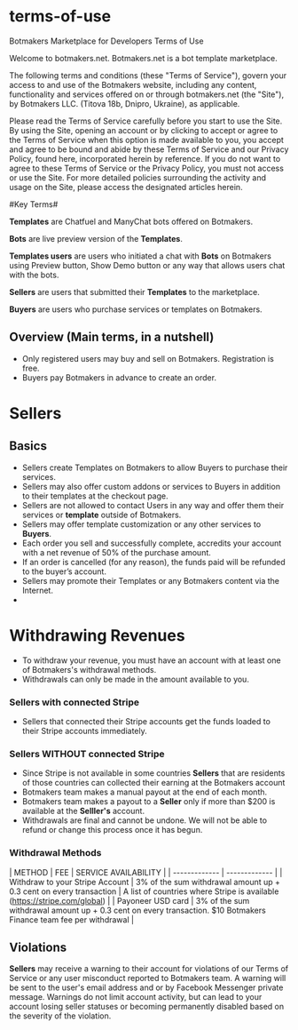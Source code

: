 # terms-of-use
Botmakers Marketplace for Developers Terms of Use 

Welcome to botmakers.net. Botmakers.net is a bot template marketplace.

The following terms and conditions (these "Terms of Service"), govern your access to and use of the Botmakers website, including any content, functionality and services offered on or through botmakers.net (the "Site"), by Botmakers LLC. (Titova 18b, Dnipro, Ukraine), as applicable.

Please read the Terms of Service carefully before you start to use the Site. By using the Site, opening an account or by clicking to accept or agree to the Terms of Service when this option is made available to you, you accept and agree to be bound and abide by these Terms of Service and our Privacy Policy, found here, incorporated herein by reference. If you do not want to agree to these Terms of Service or the Privacy Policy, you must not access or use the Site. For more detailed policies surrounding the activity and usage on the Site, please access the designated articles herein.


#Key Terms#

**Templates** are Chatfuel and ManyChat bots offered on Botmakers.

**Bots** are live preview version of the **Templates**.

**Templates users** are users who initiated a chat with **Bots** on Botmakers using Preview button, Show Demo button or any way that allows users chat with the bots.

**Sellers** are users that submitted their **Templates** to the marketplace.

**Buyers** are users who purchase services or templates on Botmakers.

## Overview (Main terms, in a nutshell) ##
- Only registered users may buy and sell on Botmakers. Registration is free.
- Buyers pay Botmakers in advance to create an order.

# Sellers #

## Basics ##

 - Sellers create Templates on Botmakers to allow Buyers to purchase their services.
 - Sellers may also offer custom addons or services to Buyers in addition to their templates at the checkout page.
 - Sellers are not allowed to contact Users in any way and offer them their services or **template** outside of Botmakers.
 - Sellers may offer template customization or any other services to **Buyers**.
 - Each order you sell and successfully complete, accredits your account with a net revenue of 50% of the purchase amount.
 - If an order is cancelled (for any reason), the funds paid will be refunded to the buyer’s account.
 - Sellers may promote their Templates or any Botmakers content via the Internet.
 -
# Withdrawing Revenues #

 - To withdraw your revenue, you must have an account with at least one of Botmakers's withdrawal methods.
 - Withdrawals can only be made in the amount available to you.
  
  ### Sellers with connected Stripe ###
  - Sellers that connected their Stripe accounts get the funds loaded to their Stripe accounts immediately.
  
  ### Sellers WITHOUT connected Stripe ###
  - Since Stripe is not available in some countries **Sellers** that are residents of those countries can collected their earning at the Botmakers account
  - Botmakers team makes a manual payout at the end of each month.
  - Botmakers team makes a payout to a **Seller** only if more than $200 is available at the **Selller's** account.
  - Withdrawals are final and cannot be undone. We will not be able to refund or change this process once it has begun.
  
  ### Withdrawal Methods ###
| METHOD  | FEE | SERVICE AVAILABILITY |
| ------------- | ------------- |
| Withdraw to your Stripe Account  | 3% of the sum withdrawal amount up + 0.3 cent on every transaction  | A list of countries where Stripe is available (https://stripe.com/global) |
| Payoneer USD card  | 3% of the sum withdrawal amount up + 0.3 cent on every transaction. $10 Botmakers Finance team fee per withdrawal |
 

 
## Violations ##
**Sellers** may receive a warning to their account for violations of our Terms of Service or any user misconduct reported to Botmakers team. A warning will be sent to the user's email address and or by Facebook Messenger private message. Warnings do not limit account activity, but can lead to your account losing seller statuses or becoming permanently disabled based on the severity of the violation.


